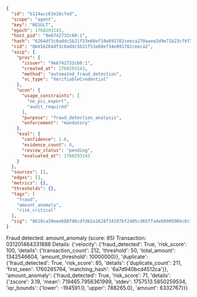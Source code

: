 ```json
{
  "id": "b114acc63e18cfed",
  "scope": "agent",
  "key": "RESULT",
  "epoch": 1760293143,
  "host_pid": "9e6742732c60:1",
  "hash": "6264df3c0addc5b21f53e60ef34e891782ceeca270aaee2d9e71b23cf6f3477c",
  "cid": "QmV16264df3c0addc5b21f53e60ef34e891782ceeca2",
  "aicp": {
    "prov": {
      "issuer": "9e6742732c60:1",
      "created_at": 1760293143,
      "method": "automated_fraud_detection",
      "vc_type": "VerifiableCredential"
    },
    "ucon": {
      "usage_constraints": [
        "no_pii_export",
        "audit_required"
      ],
      "purpose": "fraud_detection_analysis",
      "enforcement": "mandatory"
    },
    "eval": {
      "confidence": 1.0,
      "evidence_count": 0,
      "review_status": "pending",
      "evaluated_at": 1760293143
    }
  },
  "sources": [],
  "edges": [],
  "metrics": {},
  "thresholds": {},
  "tags": [
    "fraud",
    "amount_anomaly",
    "risk_critical"
  ],
  "sig": "8618ca39eee688fd6cdfdb2a1628f34107bf2405cd65ffa4e6890506bc6c788e"
}
```

Fraud detected: amount_anomaly (score: 85)
Transaction: 031201464331888
Details: {'velocity': {'fraud_detected': True, 'risk_score': 100, 'details': {'transaction_count': 212, 'threshold': 50, 'total_amount': 1342546604, 'amount_threshold': 10000000}}, 'duplicate': {'fraud_detected': True, 'risk_score': 85, 'details': {'duplicate_count': 211, 'first_seen': 1760285764, 'matching_hash': '6a7d940bcd4512ca'}}, 'amount_anomaly': {'fraud_detected': True, 'risk_score': 71, 'details': {'zscore': 3.19, 'mean': 719465.7956361999, 'stdev': 1757513.5850259534, 'iqr_bounds': {'lower': -194591.0, 'upper': 788265.0}, 'amount': 6332767}}}